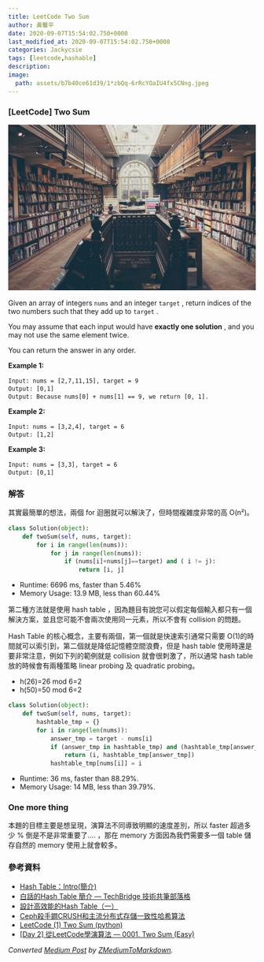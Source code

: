 ```yaml
---
title: LeetCode Two Sum
author: 黃馨平
date: 2020-09-07T15:54:02.750+0000
last_modified_at: 2020-09-07T15:54:02.750+0000
categories: Jackycsie
tags: [leetcode,hashable]
description: 
image:
  path: assets/b7b40ce61d39/1*zbQq-6rRcYOaIU4fx5CNng.jpeg
---
```


### \[LeetCode\] Two Sum


![](assets/b7b40ce61d39/1*zbQq-6rRcYOaIU4fx5CNng.jpeg)


Given an array of integers `nums` and an integer `target` , return indices of the two numbers such that they add up to `target` \.

You may assume that each input would have **exactly one solution** , and you may not use the same element twice\.

You can return the answer in any order\.

**Example 1:**
```
Input: nums = [2,7,11,15], target = 9
Output: [0,1]
Output: Because nums[0] + nums[1] == 9, we return [0, 1].
```

**Example 2:**
```
Input: nums = [3,2,4], target = 6
Output: [1,2]
```

**Example 3:**
```
Input: nums = [3,3], target = 6
Output: [0,1]
```
### 解答

其實最簡單的想法，兩個 for 迴圈就可以解決了，但時間複雜度非常的高 O\(n²\)。
```python
class Solution(object):
    def twoSum(self, nums, target):
        for i in range(len(nums)):
            for j in range(len(nums)):                
                if (nums[i]+nums[j]==target) and ( i != j):
                    return [i, j]
```
- Runtime: 6696 ms, faster than 5\.46%
- Memory Usage: 13\.9 MB, less than 60\.44%


第二種方法就是使用 hash table ，因為題目有說您可以假定每個輸入都只有一個解決方案，並且您可能不會兩次使用同一元素，所以不會有 collision 的問題。

Hash Table 的核心概念，主要有兩個，第一個就是快速索引通常只需要 O\(1\)的時間就可以索引到，第二個就是降低記憶體空間浪費，但是 hash table 使用時還是要非常注意，例如下列的範例就是 collision 就會很刺激了，所以通常 hash table 放的時候會有兩種策略 linear probing 及 quadratic probing。
- h\(26\)=26 mod 6=2
- h\(50\)=50 mod 6=2

```python
class Solution(object):
    def twoSum(self, nums, target):
        hashtable_tmp = {}
        for i in range(len(nums)):            
            answer_tmp = target - nums[i]            
            if (answer_tmp in hashtable_tmp) and (hashtable_tmp[answer_tmp] != i):
                return (i, hashtable_tmp[answer_tmp])            
            hashtable_tmp[nums[i]] = i
```
- Runtime: 36 ms, faster than 88\.29%\.
- Memory Usage: 14 MB, less than 39\.79%\.

### One more thing

本題的目標主要是想呈現，演算法不同導致明顯的速度差別，所以 faster 超過多少 % 倒是不是非常重要了…\. ，那在 memory 方面因為我們需要多一個 table 儲存自然的 memory 使用上就會較多。
### 參考資料
- [Hash Table：Intro\(簡介\)](http://alrightchiu.github.io/SecondRound/hash-tableintrojian-jie.html)
- [白話的Hash Table 簡介 — TechBridge 技術共筆部落格](https://blog.techbridge.cc/2017/01/21/simple-hash-table-intro/)
- [設計高效能的Hash Table（一）](https://medium.com/@fchern/%E8%A8%AD%E8%A8%88%E9%AB%98%E6%95%88%E8%83%BD%E7%9A%84hash-table-%E4%B8%80-303d9713abab)
- [Ceph殺手鐧CRUSH和主流分布式存儲一致性哈希算法](https://kknews.cc/zh-tw/news/bgg44om.html)
- [LeetCode \(1\) Two Sum \(python\)](https://medium.com/@havbgbg68/leetcode-1-two-sum-python-8d77c223abd3)
- [\[Day 2\] 從LeetCode學演算法 — 0001\. Two Sum \(Easy\)](https://ithelp.ithome.com.tw/articles/10213116)



_Converted [Medium Post](https://medium.com/jacky-life/leetcode-two-sum-b7b40ce61d39) by [ZMediumToMarkdown](https://github.com/ZhgChgLi/ZMediumToMarkdown)._
